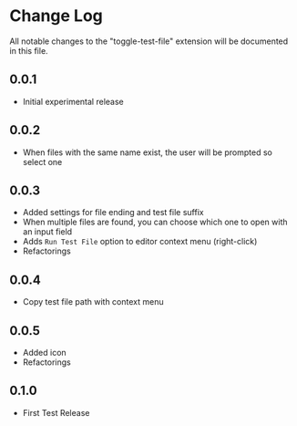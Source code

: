 # Change Log

All notable changes to the "toggle-test-file" extension will be documented in this file.

## 0.0.1

- Initial experimental release

## 0.0.2

- When files with the same name exist, the user will be prompted so select one

## 0.0.3

- Added settings for file ending and test file suffix
- When multiple files are found, you can choose which one to open with an input field
- Adds ```Run Test File``` option to editor context menu (right-click)
- Refactorings

## 0.0.4

- Copy test file path with context menu

## 0.0.5

- Added icon
- Refactorings

## 0.1.0

- First Test Release